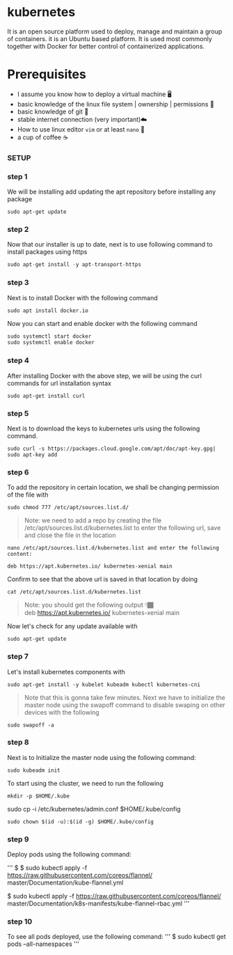 # kubernetes
It is an open source platform used to deploy, manage and maintain a group of containers. it is an Ubuntu based platform.
It is used most commonly together with Docker for better control of containerized applications.

# Prerequisites
- I assume you know how to deploy a virtual machine 🖥
- basic knowledge of the linux file system | ownership | permissions 🐧
- basic knowledge of git 🚦
- stable internet connection (very important)☁️
- How to use linux editor `vim` or at least `nano` 📝
- a cup of coffee ☕️

### SETUP

### step 1

We will be installing add updating the apt repository before installing any package

```
sudo apt-get update
```

### step 2

Now that our installer is up to date, next is to use following command to install packages using https

```php
sudo apt-get install -y apt-transport-https
```

### step 3

Next is to install Docker with the following command

```
sudo apt install docker.io
```

Now you can start and enable docker with the following command
```php
sudo systemctl start docker
sudo systemctl enable docker
```

### step 4

After installing Docker with the above step,
we will be using the curl commands for url installation syntax

```
sudo apt-get install curl
```

### step 5
Next is to download the keys to kubernetes urls using the following command.
```
sudo curl -s https://packages.cloud.google.com/apt/doc/apt-key.gpg| sudo apt-key add
```

### step 6 

To add the repository in certain location,
we shall be changing permission of the file with
```
sudo chmod 777 /etc/apt/sources.list.d/
```

> Note: we need to add a repo by creating the file /etc/apt/sources.list.d/kubernetes.list to enter the following url, save and close the file in the location   

```
nano /etc/apt/sources.list.d/kubernetes.list and enter the following content:

deb https://apt.kubernetes.io/ kubernetes-xenial main
```

<span>Confirm to see that the above url is saved in that location by doing</span>
```
cat /etc/apt/sources.list.d/kubernetes.list
```

> Note: you should get the following output 👇🏾   
  deb https://apt.kubernetes.io/ kubernetes-xenial main 

Now let's check for any update available with 

```
sudo apt-get update
```

### step 7
Let's install kubernetes components with

```
sudo apt-get install -y kubelet kubeadm kubectl kubernetes-cni
```

> Note that this is gonna take few minutes.
> Next we have to initialize the master node using the swapoff command to disable swaping on other devices with the following  

```
sudo swapoff -a
```

### step 8

Next is to Initialize the master node using the following command:
```
sudo kubeadm init
```

To start using the cluster, we need to run the following 

```
mkdir -p $HOME/.kube
```
sudo cp -i /etc/kubernetes/admin.conf $HOME/.kube/config
```
sudo chown $(id -u):$(id -g) $HOME/.kube/config
```

### step 9
Deploy pods using the following command:

'''
$ $ sudo kubectl apply -f https://raw.githubusercontent.com/coreos/flannel/ master/Documentation/kube-flannel.yml

$ sudo kubectl apply -f https://raw.githubusercontent.com/coreos/flannel/ master/Documentation/k8s-manifests/kube-flannel-rbac.yml
'''

### step 10
To see all pods deployed, use the following command:
'''
$ sudo kubectl get pods –all-namespaces
'''


